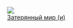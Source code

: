 ![](/books/sf/Артур%20Игнатиус%20Конан%20Дойл/Затерянный%20мир%20(и).jpg)  
[Затерянный мир (и)](/books/sf/Артур%20Игнатиус%20Конан%20Дойл/Затерянный%20мир%20(и))
